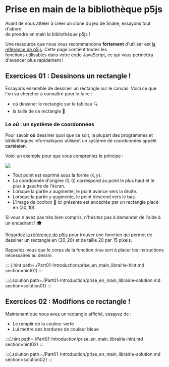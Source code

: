 # Prise en main de la bibliothèque p5js

Avant de nous atteler à créer un clone du jeu de Snake, essayons tout d'abord  
de prendre en main la bibliothèque p5js !

Une ressource que nous vous recommandons **fortement** d'utiliser est [la  
référence de p5js](https://p5js.org/reference/). Cette page contient toutes les  
fonctions utilisables dans votre code JavaScript, ce qui vous permettra  
d'avancer plus rapidement !

## Exercices 01 : Dessinons un rectangle !

Essayons ensemble de dessiner un rectangle sur le canvas. Voici ce que l'on va chercher à connaître pour le faire :  
- où dessiner le rectangle sur le tableau 🔍  
- la taille de ce rectangle 📏

### Le ***où*** : un système de coordonnées

Pour savoir **où** dessiner quoi que ce soit, la plupart des programmes et bibliothèques informatiques utilisent un système de coordonnées appelé **cartésien**.

Voici un exemple pour que vous compreniez le principe :

![](./static/coordinate-system.png)

- Tout point est exprimé sous la forme $(x, y)$.  
- La coordonnée d'origine $(0, 0)$ correspond au point le plus haut et le plus à gauche de l'écran.  
- Lorsque la partie $x$ augmente, le point avance vers la droite.  
- Lorsque la partie $y$ augmente, le point descend vers le bas.  
- L'image de cochon 🐷 ici présente est encadrée par un rectangle placé en $(30, 10)$.

Si vous n'avez pas très bien compris, n'hésitez pas à demander de l'aide à un encadrant ! 🎓

Regardez [la référence de p5js](https://p5js.org/reference/) pour trouver une fonction qui permet de dessiner un rectangle en $(30, 20)$ et de taille $20$ par $15$ pixels.

Rappelez-vous que le corps de la fonction `draw` sert à placer les instructions nécessaires au dessin.

::: {.hint path=./Part01-Introduction/prise_en_main_librairie-hint.md section=hint01}
:::


:::{.solution path=./Part01-Introduction/prise_en_main_librairie-solution.md section=solution01}
:::


## Exercices 02 : Modifions ce rectangle !

Maintenant que vous avez un rectangle affiché, essayez de :  

- Le remplir de la couleur verte  
- Lui mettre des bordures de couleur bleue

:::{.hint path=./Part01-Introduction/prise_en_main_librairie-hint.md section=hint02}
:::

:::{.solution path=./Part01-Introduction/prise_en_main_librairie-solution.md section=solution02}
:::
